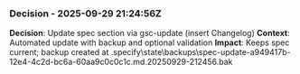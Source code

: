 ### Decision - 2025-09-29 21:24:56Z
**Decision**: Update spec section via gsc-update (insert Changelog)
**Context**: Automated update with backup and optional validation
**Impact**: Keeps spec current; backup created at .specify\state\backups\spec-update-a949417b-12e4-4c2d-bc6a-60aa9c0c0c1c.md.20250929-212456.bak
